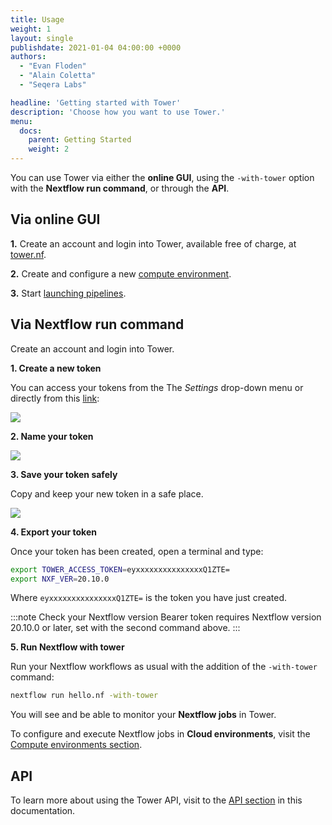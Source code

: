 ```yaml
---
title: Usage
weight: 1
layout: single
publishdate: 2021-01-04 04:00:00 +0000
authors:
  - "Evan Floden"
  - "Alain Coletta"
  - "Seqera Labs"

headline: 'Getting started with Tower'
description: 'Choose how you want to use Tower.'
menu:
  docs:
    parent: Getting Started
    weight: 2
---
```


You can use Tower via either the **online GUI**, using the `-with-tower` option with the **Nextflow run command**, or through the **API**.


## Via online GUI

**1.** Create an account and login into Tower, available free of charge, at [tower.nf](https://tower.nf).

**2.** Create and configure a new [compute environment](/docs/compute-envs/overview/).

**3.** Start [launching pipelines](/docs/launch/).

## Via Nextflow run command

Create an account and login into Tower.

**1. Create a new token**

  You can access your tokens from the The *Settings* drop-down menu or directly from this [link](https://tower.nf/tokens):

![](/uploads/2021/01/usage_create_token.png)



**2. Name your token**

![](/uploads/2021/01/usage_name_token.png)


**3. Save your token safely**

  Copy and keep your new token in a safe place.

![](/uploads/2021/01/usage_token.png)


**4. Export your token**

Once your token has been created, open a terminal and type:

```bash
export TOWER_ACCESS_TOKEN=eyxxxxxxxxxxxxxxxQ1ZTE=
export NXF_VER=20.10.0
```

Where `eyxxxxxxxxxxxxxxxQ1ZTE=` is the token you have just created.

:::note Check your Nextflow version
Bearer token requires Nextflow version 20.10.0 or later, set with the second command above.
:::

**5. Run Nextflow with tower**

Run your Nextflow workflows as usual with the addition of the `-with-tower` command:

```bash
nextflow run hello.nf -with-tower
```

You will see and be able to monitor your **Nextflow jobs** in Tower.

To configure and execute Nextflow jobs in **Cloud environments**, visit the [Compute environments section](/docs/compute-envs).

## API

To learn more about using the Tower API, visit to the [API section](/docs/api) in this documentation.
